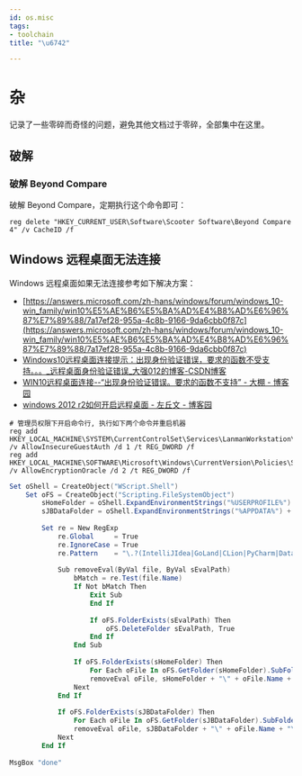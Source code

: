 ```yaml
---
id: os.misc
tags:
- toolchain
title: "\u6742"

---
```



# 杂
记录了一些零碎而奇怪的问题，避免其他文档过于零碎，全部集中在这里。


## 破解


### 破解 Beyond Compare
破解 Beyond Compare，定期执行这个命令即可：
```
reg delete "HKEY_CURRENT_USER\Software\Scooter Software\Beyond Compare 4" /v CacheID /f
```


## Windows 远程桌面无法连接
Windows 远程桌面如果无法连接参考如下解决方案：

- [https://answers.microsoft.com/zh-hans/windows/forum/windows_10-win_family/win10%E5%AE%B6%E5%BA%AD%E4%B8%AD%E6%96%87%E7%89%88/7a17ef28-955a-4c8b-9166-9da6cbb0f87c](https://answers.microsoft.com/zh-hans/windows/forum/windows_10-win_family/win10%E5%AE%B6%E5%BA%AD%E4%B8%AD%E6%96%87%E7%89%88/7a17ef28-955a-4c8b-9166-9da6cbb0f87c)
- [Windows10远程桌面连接提示：出现身份验证错误，要求的函数不受支持。。。_远程桌面身份验证错误_大强012的博客-CSDN博客](https://blog.csdn.net/daqiang012/article/details/82385720)
- [WIN10远程桌面连接--“出现身份验证错误。要求的函数不支持” - 大棚 - 博客园](https://www.cnblogs.com/roystime/p/9035128.html)
- [windows 2012 r2如何开启远程桌面 - 左丘文 - 博客园](https://www.cnblogs.com/bribe/p/11196258.html)
```
# 管理员权限下开启命令行, 执行如下两个命令并重启机器
reg add HKEY_LOCAL_MACHINE\SYSTEM\CurrentControlSet\Services\LanmanWorkstation\Parameters\ /v AllowInsecureGuestAuth /d 1 /t REG_DWORD /f
reg add HKEY_LOCAL_MACHINE\SOFTWARE\Microsoft\Windows\CurrentVersion\Policies\System\CredSSP\Parameters /v AllowEncryptionOracle /d 2 /t REG_DWORD /f
```
```powershell
Set oShell = CreateObject("WScript.Shell")
    Set oFS = CreateObject("Scripting.FileSystemObject")
        sHomeFolder = oShell.ExpandEnvironmentStrings("%USERPROFILE%")
        sJBDataFolder = oShell.ExpandEnvironmentStrings("%APPDATA%") + "\JetBrains"
        
        Set re = New RegExp
            re.Global     = True
            re.IgnoreCase = True
            re.Pattern    = "\.?(IntelliJIdea|GoLand|CLion|PyCharm|DataGrip|RubyMine|AppCode|PhpStorm|WebStorm|Rider).*"
            
            Sub removeEval(ByVal file, ByVal sEvalPath)
                bMatch = re.Test(file.Name)
                If Not bMatch Then
                    Exit Sub
                    End If
                    
                    If oFS.FolderExists(sEvalPath) Then
                        oFS.DeleteFolder sEvalPath, True 
                    End If
                End Sub
                
                If oFS.FolderExists(sHomeFolder) Then
                    For Each oFile In oFS.GetFolder(sHomeFolder).SubFolders
                    removeEval oFile, sHomeFolder + "\" + oFile.Name + "\config\eval"
                Next
            End If
            
            If oFS.FolderExists(sJBDataFolder) Then
                For Each oFile In oFS.GetFolder(sJBDataFolder).SubFolders
                removeEval oFile, sJBDataFolder + "\" + oFile.Name + "\eval"
            Next
        End If
        
MsgBox "done"
        
```
